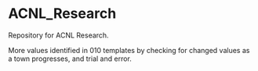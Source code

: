 # ACNL_Research

Repository for ACNL Research.

More values identified in 010 templates by checking for changed values as a town progresses, and trial and error.
